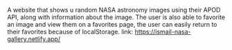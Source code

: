 A website that shows u random NASA astronomy images using their APOD API, along with information about the image.
The user is also able to favorite an image and view them on a favorites page, the user can easily return to their favorites because of localStorage.
link: https://ismail-nasa-gallery.netlify.app/